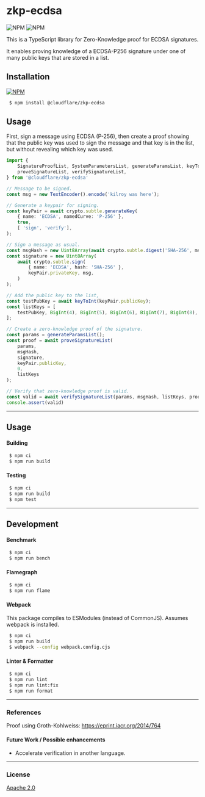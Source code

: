 # zkp-ecdsa

![NPM](https://img.shields.io/npm/v/@cloudflare/zkp-ecdsa?style=plastic) ![NPM](https://img.shields.io/npm/l/@cloudflare/zkp-ecdsa?style=plastic)

This is a TypeScript library for Zero-Knowledge proof for ECDSA signatures.

It enables proving knowledge of a ECDSA-P256 signature under one of many
public keys that are stored in a list.

## Installation

[![NPM](https://nodei.co/npm/@cloudflare/zkp-ecdsa.png)](https://www.npmjs.com/package/@cloudflare/zkp-ecdsa)


```sh
 $ npm install @cloudflare/zkp-ecdsa
```

## Usage

First, sign a message using ECDSA (P-256), then create a proof showing that the public key was used to sign the message and that key is in the list, but without revealing which key was used.

```ts
import {
    SignatureProofList, SystemParametersList, generateParamsList, keyToInt,
    proveSignatureList, verifySignatureList,
} from '@cloudflare/zkp-ecdsa'

// Message to be signed.
const msg = new TextEncoder().encode('kilroy was here');

// Generate a keypair for signing.
const keyPair = await crypto.subtle.generateKey(
    { name: 'ECDSA', namedCurve: 'P-256' },
    true,
    [ 'sign', 'verify'],
);

// Sign a message as usual.
const msgHash = new Uint8Array(await crypto.subtle.digest('SHA-256', msg));
const signature = new Uint8Array(
    await crypto.subtle.sign(
        { name: 'ECDSA', hash: 'SHA-256' },
        keyPair.privateKey, msg,
    )
);

// Add the public key to the list,
const testPubKey = await keyToInt(keyPair.publicKey);
const listKeys = [
    testPubKey, BigInt(4), BigInt(5), BigInt(6), BigInt(7), BigInt(8),
];

// Create a zero-knowledge proof of the signature.
const params = generateParamsList();
const proof = await proveSignatureList(
    params,
    msgHash,
    signature,
    keyPair.publicKey,
    0,
    listKeys
);

// Verify that zero-knowledge proof is valid.
const valid = await verifySignatureList(params, msgHash, listKeys, proof);
console.assert(valid)
```

---

## Usage

#### Building

```sh
 $ npm ci
 $ npm run build
```

#### Testing

```sh
 $ npm ci
 $ npm run build
 $ npm test
```

---

## Development

#### Benchmark

```sh
 $ npm ci
 $ npm run bench
```

#### Flamegraph

```sh
 $ npm ci
 $ npm run flame
```

#### Webpack

This package compiles to ESModules (instead of CommonJS).
Assumes webpack is installed.

```sh
 $ npm ci
 $ npm run build
 $ webpack --config webpack.config.cjs
```

#### Linter & Formatter

```sh
 $ npm ci
 $ npm run lint
 $ npm run lint:fix
 $ npm run format
```

---

### References

Proof using Groth-Kohlweiss: https://eprint.iacr.org/2014/764

#### Future Work / Possible enhancements
 - Accelerate verification in another language.

---

### License

[Apache 2.0](LICENSE.txt)
